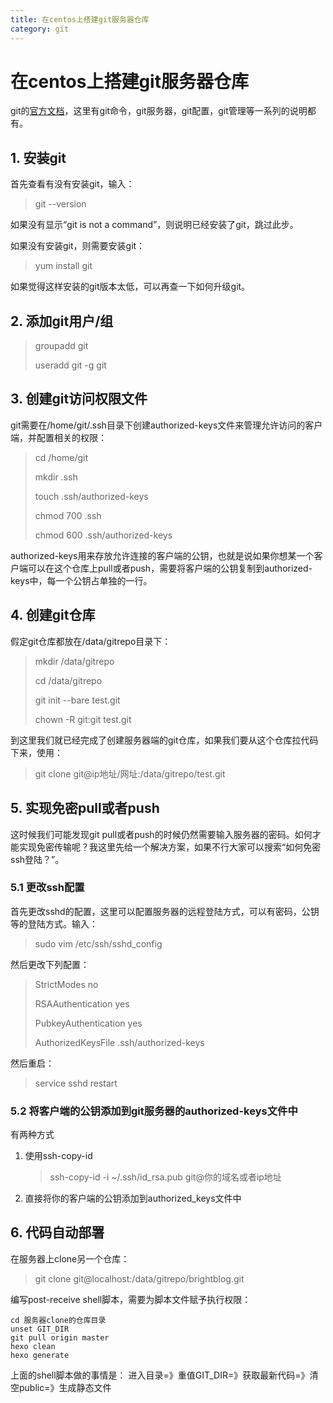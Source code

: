 ```yaml
---
title: 在centos上搭建git服务器仓库
category: git
---
```

# 在centos上搭建git服务器仓库

git的[官方文档](<https://git-scm.com/book/zh/v1/Git-%E5%9F%BA%E7%A1%80-%E5%8F%96%E5%BE%97%E9%A1%B9%E7%9B%AE%E7%9A%84-Git-%E4%BB%93%E5%BA%93>)，这里有git命令，git服务器，git配置，git管理等一系列的说明都有。

## 1. 安装git

首先查看有没有安装git，输入：

> git --version

如果没有显示“git is not a command”，则说明已经安装了git，跳过此步。

如果没有安装git，则需要安装git：

> yum install git

如果觉得这样安装的git版本太低，可以再查一下如何升级git。



## 2. 添加git用户/组

> groupadd git
>
> useradd git -g git



## 3. 创建git访问权限文件

git需要在/home/git/.ssh目录下创建authorized-keys文件来管理允许访问的客户端，并配置相关的权限：

> cd /home/git
>
> mkdir .ssh
>
> touch .ssh/authorized-keys
>
> chmod 700 .ssh
>
> chmod 600 .ssh/authorized-keys

authorized-keys用来存放允许连接的客户端的公钥，也就是说如果你想某一个客户端可以在这个仓库上pull或者push，需要将客户端的公钥复制到authorized-keys中，每一个公钥占单独的一行。



## 4. 创建git仓库

假定git仓库都放在/data/gitrepo目录下：

> mkdir /data/gitrepo
>
> cd /data/gitrepo
>
> git init --bare test.git
>
> chown -R git:git test.git

到这里我们就已经完成了创建服务器端的git仓库，如果我们要从这个仓库拉代码下来，使用：

> git clone git@ip地址/网址:/data/gitrepo/test.git



## 5. 实现免密pull或者push

这时候我们可能发现git pull或者push的时候仍然需要输入服务器的密码。如何才能实现免密传输呢？我这里先给一个解决方案，如果不行大家可以搜索“如何免密ssh登陆？”。

### 5.1 更改ssh配置

首先更改sshd的配置，这里可以配置服务器的远程登陆方式，可以有密码，公钥等的登陆方式。输入：

> sudo vim /etc/ssh/sshd_config

然后更改下列配置：

> StrictModes no
>
> RSAAuthentication yes
>
> PubkeyAuthentication yes
>
> AuthorizedKeysFile .ssh/authorized-keys

然后重启：

> service sshd restart

### 5.2 将客户端的公钥添加到git服务器的authorized-keys文件中

有两种方式

1. 使用ssh-copy-id

   > ssh-copy-id -i ~/.ssh/id_rsa.pub git@你的域名或者ip地址

2. 直接将你的客户端的公钥添加到authorized_keys文件中



## 6. 代码自动部署
在服务器上clone另一个仓库：
> git clone git@localhost:/data/gitrepo/brightblog.git

编写post-receive shell脚本，需要为脚本文件赋予执行权限：
```shell
cd 服务器clone的仓库目录
unset GIT_DIR
git pull origin master
hexo clean
hexo generate
```
上面的shell脚本做的事情是：
进入目录=》重值GIT_DIR=》获取最新代码=》清空public=》生成静态文件
